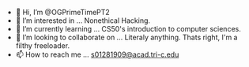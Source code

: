 - 👋 Hi, I’m @OGPrimeTimePT2
- 👀 I’m interested in ... Nonethical Hacking.
- 🌱 I’m currently learning ... CS50's introduction to computer sciences.
- 💞️ I’m looking to collaborate on ... Literaly anything. Thats right, I'm a filthy freeloader.
- 📫 How to reach me ... s01281909@acad.tri-c.edu

<!---
OGPrimeTimePT2/OGPrimeTimePT2 is a ✨ special ✨ repository because its `README.md` (this file) appears on your GitHub profile.
You can click the Preview link to take a look at your changes.
--->
